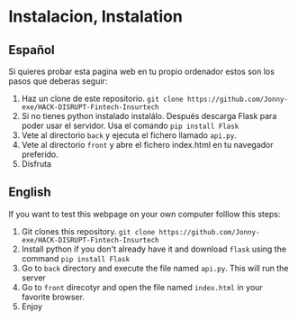 # Instalacion, Instalation
## Español
Si quieres probar esta pagina web en tu propio ordenador estos son los pasos que deberas seguir:
1. Haz un clone de este repositorio. `git clone https://github.com/Jonny-exe/HACK-DISRUPT-Fintech-Insurtech`
2. Si no tienes python instalado instalálo. Después descarga Flask para poder usar el servidor. Usa el comando `pip install Flask`
3. Vete al directorio `back` y ejecuta el fichero llamado `api.py`.
4. Vete al directorio `front` y abre el fichero index.html en tu navegador preferido.
5. Disfruta

## English
If you want to test this webpage on your own computer folllow this steps:
1. Git clones this repository. `git clone https://github.com/Jonny-exe/HACK-DISRUPT-Fintech-Insurtech`
2. Install python if you don't already have it and download `flask` using the command `pip install Flask`
3. Go to `back` directory and execute the file named `api.py`. This will run the server
4. Go to `front` direcotyr and open the file named `index.html` in your favorite browser.
5. Enjoy
